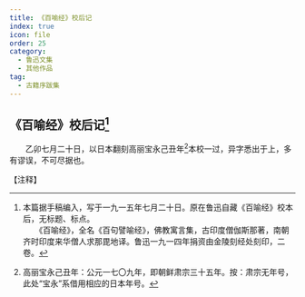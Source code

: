 ```yaml
---
title: 《百喻经》校后记
index: true
icon: file
order: 25
category:
  - 鲁迅文集
  - 其他作品
tag:  
  - 古籍序跋集
---
```


## 《百喻经》校后记[^1]

　　乙卯七月二十日，以日本翻刻高丽宝永己丑年[^2]本校一过，异字悉出于上，多有谬误，不可尽据也。

【注释】

[^1]:本篇据手稿编入，写于一九一五年七月二十日。原在鲁迅自藏《百喻经》校本后，无标题、标点。  
    　　《百喻经》，全名《百句譬喻经》，佛教寓言集，古印度僧伽斯那著，南朝齐时印度来华僧人求那毘地译。鲁迅一九一四年捐资由金陵刻经处刻印，二卷。

[^2]: 高丽宝永己丑年：公元一七〇九年，即朝鲜肃宗三十五年。按：肃宗无年号，此处“宝永”系借用相应的日本年号。
